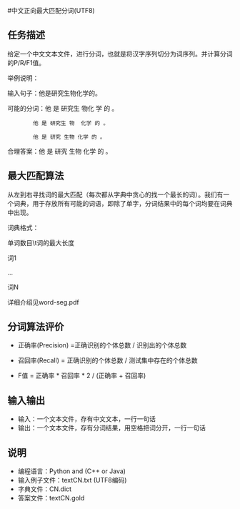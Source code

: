 #中文正向最大匹配分词(UTF8)
## 任务描述
给定一个中文文本文件，进行分词，也就是将汉字序列切分为词序列。并计算分词的P/R/F1值。

举例说明：

输入句子：他是研究生物化学的。

可能的分词：他 是 研究生 物化 学 的 。

            他 是 研究生 物  化学 的 。

            他 是 研究 生物 化学 的 。

合理答案：他 是 研究 生物 化学 的 。

## 最大匹配算法
从左到右寻找词的最大匹配（每次都从字典中贪心的找一个最长的词）。我们有一个词典，用于存放所有可能的词语，即除了单字，分词结果中的每个词均要在词典中出现。

词典格式：

单词数目\t词的最大长度

词1

...

词N

详细介绍见word-seg.pdf

## 分词算法评价
* 正确率(Precision) =正确识别的个体总数 / 识别出的个体总数

* 召回率(Recall) = 正确识别的个体总数 / 测试集中存在的个体总数

* F值 = 正确率 * 召回率 * 2 / (正确率 + 召回率)


## 输入输出
* 输入：一个文本文件，存有中文文本，一行一句话
* 输出：一个文本文件，存有分词结果，用空格把词分开，一行一句话

## 说明
* 编程语言：Python and (C++ or Java)
* 输入例子文件：textCN.txt (UTF8编码)
* 字典文件：CN.dict
* 答案文件：textCN.gold
